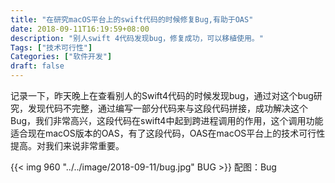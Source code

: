 ```yaml
---
title: "在研究macOS平台上的swift代码的时候修复Bug,有助于OAS"
date: 2018-09-11T16:19:59+08:00
description: "别人swift 4代码发现bug，修复成功，可以移植使用。"
Tags: ["技术可行性"]
Categories: ["软件开发"]
draft: false
---
```


记录一下，昨天晚上在查看别人的Swift4代码的时候发现bug，通过对这个bug研究，发现代码不完整，通过编写一部分代码来与这段代码拼接，成功解决这个Bug，我们非常高兴，这段代码在swift4中起到跨进程调用的作用，这个调用功能适合现在macOS版本的OAS，有了这段代码，OAS在macOS平台上的技术可行性提高。对我们来说非常重要。

{{< img 960 "../../image/2018-09-11/bug.jpg" BUG >}}
配图：Bug

